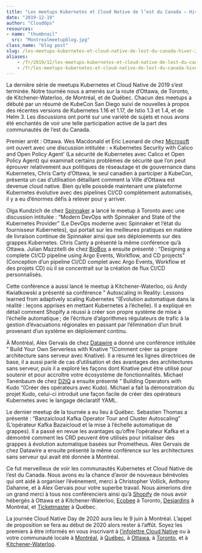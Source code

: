 ```yaml
---
title: "Les meetups Kubernetes et Cloud Native de l’est du Canada – Hiver 2019"
date: "2019-12-19"
author: "CloudOps"
resources:
- name: "thumbnail"
  src: "Montrealmeetupblog.jpg"
class_name: "blog post"
slug: /les-meetups-kubernetes-et-cloud-native-de-lest-du-canada-hiver-2019
aliases:
    - /fr/2019/12/les-meetups-kubernetes-et-cloud-native-de-lest-du-canada-hiver-2019/
    - /fr/les-meetups-kubernetes-et-cloud-native-de-lest-du-canada-hiver-2019
---
```


<p>La dernière série de meetups Kubernetes et Cloud Native de 2019 s’est terminée. Notre tournée nous a amenés sur la route d’Ottawa, de Toronto, de Kitchener-Waterloo, de Montréal, et de Québec. Chacun des meetups a débuté par un résumé de KubeCon San Diego suivi de nouvelles à propos des récentes versions de Kubernetes&nbsp;1.16 et 1.17, de Istio&nbsp;1.3 et 1.4, et de Helm&nbsp;3. Les discussions ont porté sur une variété de sujets et nous avons été enchantés de voir une telle participation active de la part des communautés de l’est du Canada.</p><p>Premier arrêt&nbsp;: Ottawa. Wes Macdonald et Éric Leonard de chez <a href="https://azure.microsoft.com/fr-fr/">Microsoft</a> ont ouvert avec une discussion intitulée&nbsp;: « Kubernetes Security with Calico and Open Policy Agent’ (La sécurité de Kubernetes avec Calico et Open Policy Agent) qui examinait certains problèmes de sécurité que l’on peut éprouver relativement aux politiques de réseautage et de gouvernance dans Kubernetes, Chris Carty d’Ottawa, le seul canadien à participer à KubeCon, présenta un cas d’utilisation détaillant comment la Ville d’Ottawa est devenue cloud native. Bien qu’elle possède maintenant une plateforme Kubernetes évolutive avec des pipelines CI/CD complètement automatisés, il y a eu d’énormes défis à relever pour y arriver.</p><p>Olga Kundzich de chez <a href="https://www.spinnaker.io/">Spinnaker</a> a lancé le meetup à Toronto avec une discussion intitulée&nbsp;: “Modern DevOps with Spinnaker and State of the Kubernetes Provider” (Le DevOps moderne avec Spinnaker et l’état du fournisseur Kubernetes), qui portait sur les meilleures pratiques en matière de livraison continue de Spinnaker ainsi que ses déploiements sur des grappes Kubernetes. Chris Canty a présenté la même conférence qu’à Ottawa. Julian Mazzitelli de chez <a href="https://biobox.io/">BioBox</a> a ensuite présenté&nbsp;: “Designing a complete CI/CD pipeline using Argo Events, Workflow, and CD projects” (Conception d’un pipeline CI/CD complet avec Argo Events, Workflow et des projets CD) où il se concentrait sur la création de flux CI/CD personnalisés.</p><p>Cette conférence a aussi lancé le meetup à Kitchener-Waterloo, où Andy Kwiatkowski a présenté sa conférence ”&nbsp;Autoscaling in Reality: Lessons learned from adaptively scaling Kubernetes&nbsp;“(Évolution automatique dans la réalité&nbsp;: leçons apprises en mettant Kubernetes à l’échelle). Il a expliqué en détail comment Shopify a réussi à créer son propre système de mise à l’échelle automatique ; de l’écriture d’algorithmes régulateurs de trafic à la gestion d’évacuations régionales en passant par l’élimination d’un bruit provenant d’un système en déploiement continu.</p><p>À Montréal, Alex Gervais de chez <a href="https://www.datawire.io/">Datawire</a> a donné une conférence intitulée ”&nbsp;Build Your Own Serverless with Knative&nbsp;“(Comment créer sa propre architecture sans serveur avec Knative). Il a résumé les lignes directrices de base, il a aussi parlé de cas d’utilisation et des avantages des architectures sans serveur, puis il a exploré les façons dont Knative peut être utilisé pour soutenir et pour accroître votre écosystème de fonctionnalités. Michael Tanenbaum de chez <a href="https://d2iq.com/">D2IQ</a> a ensuite présenté ”&nbsp;Building Operators with Kudo&nbsp;“(Créer des opérateurs avec Kudo). Michael a fait la démonstration du projet Kudo, celui-ci introduit une façon facile de créer des opérateurs Kubernetes avec le langage déclaratif YAML.</p><p>Le dernier meetup de la tournée a eu lieu à Québec. Sebastien Thomas a présenté&nbsp;: “Banzaicloud Kafka Operator Tour and Cluster Autoscaling” (L’opérateur Kafka Bazaicloud et la mise à l’échelle automatique de grappes). Il a passé en revue les avantages qu’offre l’opérateur Kafka et a démontré comment les CRD peuvent être utilisés pour initialiser des grappes à évolution automatique basées sur Prometheus. Alex Gervais de chez Datawire a ensuite présenté la même conférence sur les architectures sans serveur qui avait été donnée à Montréal.</p><p>Ce fut merveilleux de voir les communautés Kubernetes et Cloud Native de l’est du Canada. Nous avons eu la chance d’avoir de nouveaux bénévoles qui ont aidé à organiser l’événement, merci à Christopher Vollick, Anthony Dahanne, et à Alex Gervais pour votre superbe travail. Nous aimerions dire un grand merci à tous nos conférenciers ainsi qu’à <a href="https://fr.shopify.ca/">Shopify</a> de nous avoir hébergés à Ottawa et à Kitchener-Waterloo, <a href="https://www.ecobee.com/">Ecobee</a> à Toronto, <a href="https://www.desjardins.com/index.jsp">Desjardins</a> à Montréal, et <a href="https://www.ticketmaster.ca/?lang=fr-ca">Ticketmaster</a> à Québec.&nbsp;</p><p>La journée Cloud Native Day de 2020 aura lieu le 9&nbsp;juin à Montréal. L’appel de proposition se fera au début de 2020 alors rester à l’affût. Soyez les premiers à être informés en vous inscrivant à <a href="https://info.cloudops.com/newsletter-cloud-native-communities">l’infolettre Cloud Native</a> ou à votre communauté locale à <a href="https://www.meetup.com/Kubernetes-Montreal/">Montréal</a>, à <a href="https://www.meetup.com/Kubernetes-Quebec/">Québec</a>, à <a href="https://www.meetup.com/Kubernetes-Ottawa/">Ottawa</a>, à <a href="https://www.meetup.com/Kubernetes-Toronto/">Toronto</a>, et à <a href="https://www.meetup.com/Kubernetes-Kitchener-Waterloo/">Kitchener-Waterloo</a>.</p>
